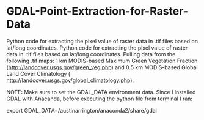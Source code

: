 # GDAL-Point-Extraction-for-Raster-Data
Python code for extracting the pixel value of raster data in .tif files based on lat/long coordinates. Python code for extracting the pixel value of raster data in .tif files based on lat/long coordinates. Pulling data from the following .tif maps: 1 km MODIS-based Maximum Green Vegetation Fraction (http://landcover.usgs.gov/green_veg.php) and 0.5 km MODIS-based Global Land Cover Climatology ( http://landcover.usgs.gov/global_climatology.php).

NOTE: Make sure to set the GDAL_DATA environment data. Since I installed GDAL with Anacanda, before executing the python file from terminal I ran: 

export GDAL_DATA=/austinarrington/anaconda2/share/gdal
